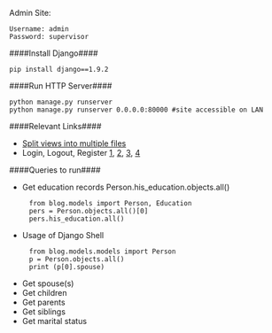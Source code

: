 

Admin Site:
````
Username: admin
Password: supervisor
````

####Install Django####

    pip install django==1.9.2

####Run HTTP Server####

    python manage.py runserver
    python manage.py runserver 0.0.0.0:80000 #site accessible on LAN

####Relevant Links####
* [Split views into multiple files](http://stackoverflow.com/questions/1921771/django-split-views-py-in-several-files)
* Login, Logout, Register [1](http://stackoverflow.com/questions/20856800/is-there-a-example-in-django-1-6-and-python-3-to-build-a-accounts-app-includer?rq=1), [2](https://github.com/ubernostrum/django-registration), [3](http://stackoverflow.com/questions/6014834/django-login-logout?rq=1), [4](https://docs.djangoproject.com/en/1.9/topics/auth/default/)

####Queries to run####
* Get education records Person.his_education.objects.all()
````
     from blog.models import Person, Education
     pers = Person.objects.all()[0]
     pers.his_education.all()
````

* Usage of Django Shell
````
     from blog.models.models import Person
     p = Person.objects.all()
     print (p[0].spouse)
````
* Get spouse(s)
* Get children
* Get parents
* Get siblings
* Get marital status